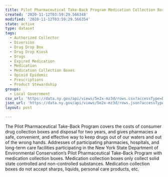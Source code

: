 ```yaml
---
title: Pilot Pharmaceutical Take-Back Program Medication Collection Boxes
created: '2020-11-12T03:59:29.566348'
modified: '2020-11-12T03:59:29.566354'
state: active
type: dataset
tags:
  - Authorized Collector
  - Diversion
  - Drug Drop Box
  - Drug Drop Kiosk
  - Drugs
  - Expired Medication
  - Medication
  - Medication Collection Boxes
  - Opioid Epidemic
  - Prescriptions
  - Product Stewardship
groups:
  - Local Government
csv_url: 'https://data.ny.gov/api/views/5e2x-mz3d/rows.csv?accessType=DOWNLOAD'
json_url: 'https://data.ny.gov/api/views/5e2x-mz3d/rows.json?accessType=DOWNLOAD'
layout: post

---
```

The Pilot Pharmaceutical Take-Back Program covers the costs of consumer drug collection boxes and disposal for two years, and gives pharmacies a safe, convenient, and effective way to keep drugs out of our waters and out of the wrong hands.
Addresses of participating pharmacies, hospitals, and long-term care facilities participating in the New York State Department of Environmental Conservation’s Pilot Pharmaceutical Take-Back Program with medication collection boxes. Medication collection boxes only collect solid state controlled and non-controlled substances. Medication collection boxes do not accept sharps, liquids, personal care products, etc.
